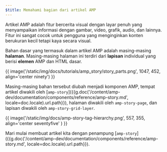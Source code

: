 ```yaml
---
$title: Memahami bagian dari artikel AMP
---
```


Artikel AMP adalah fitur bercerita visual dengan layar penuh yang menyampaikan informasi dengan gambar, video, grafik, audio, dan lainnya. Fitur ini sangat cocok untuk pengguna yang menginginkan konten berukuran kecil tetapi kaya secara visual.  

Bahan dasar yang termasuk dalam artikel AMP adalah masing-masing **halaman**. Masing-masing halaman ini terdiri dari **lapisan** individual yang berisi **elemen** AMP dan HTML dasar.

{{ image('/static/img/docs/tutorials/amp_story/story_parts.png', 1047, 452, align='center ninety') }}

Masing-masing bahan tersebut diubah menjadi komponen AMP, tempat artikel diwakili oleh [`amp-story`]({{g.doc('/content/amp-dev/documentation/components/reference/amp-story.md', locale=doc.locale).url.path}}), halaman diwakili oleh `amp-story-page`, dan lapisan diwakili oleh `amp-story-grid-layer`.

{{ image('/static/img/docs/amp-story-tag-hierarchy.png', 557, 355, align='center seventyfive' ) }}

Mari mulai membuat artikel kita dengan penampung [`amp-story`]({{g.doc('/content/amp-dev/documentation/components/reference/amp-story.md', locale=doc.locale).url.path}}).
